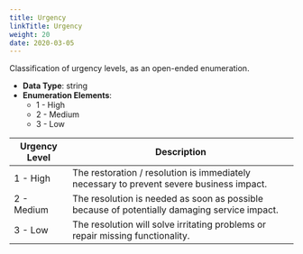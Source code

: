 ```yaml
---
title: Urgency
linkTitle: Urgency
weight: 20
date: 2020-03-05
---
```


Classification of urgency levels, as an open-ended enumeration.

* **Data Type**: string
* **Enumeration Elements**:
    * 1 - High
    * 2 - Medium
    * 3 - Low

| Urgency Level | Description |
|---------------|-------------|
| 1 - High      | The restoration / resolution is immediately necessary to prevent severe business impact. |
| 2 - Medium    | The resolution is needed as soon as possible because of potentially damaging service impact. |
| 3 - Low       | The resolution will solve irritating problems or repair missing functionality. |
